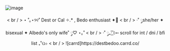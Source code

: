 ![image](https://github.com/user-attachments/assets/521d493b-60cd-4415-af43-5c86f288c9c7)

<p align="center">
< br / > ⋆ ˚｡⋆୨୧˚ Dest or Cal ✧.* , Bedo enthusiast ✦🌻
< br / > ·˚ ༘she/her ✦ bisexual ✦ Albedo's only wife˚ ༘♡ ⋆｡˚
< br / > ·˚ ༘₊· ͟͟͞͞꒰➳ scroll for int / dni / bfi list ₊˚ପ⊹
< br / > ![carrd]https://destbedoo.carrd.co/
</p>



<!--
**Destbedo/destbedo** is a ✨ _special_ ✨ repository because its `README.md` (this file) appears on your GitHub profile.

Here are some ideas to get you started:

- 🔭 I’m currently working on ...
- 🌱 I’m currently learning ...
- 👯 I’m looking to collaborate on ...
- 🤔 I’m looking for help with ...
- 💬 Ask me about ...
- 📫 How to reach me: ...
- 😄 Pronouns: ...
- ⚡ Fun fact: ...
-->
